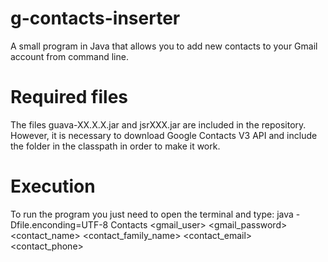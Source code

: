 g-contacts-inserter
===================

A small program in Java that allows you to add new contacts to your Gmail account from command line.

Required files
===================

The files guava-XX.X.X.jar and jsrXXX.jar are included in the repository. However, it is necessary to download Google Contacts V3 API and include the folder in the classpath in order to make it work.

Execution
==================

To run the program you just need to open the terminal and type:
  java -Dfile.enconding=UTF-8 Contacts <gmail_user> <gmail_password> <contact_name> <contact_family_name> <contact_email> <contact_phone>
  
